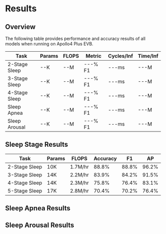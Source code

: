 # Results

## Overview

The following table provides performance and accuracy results of all models when running on Apollo4 Plus EVB.

| Task           | Params   | FLOPS   | Metric     | Cycles/Inf | Time/Inf   |
| -------------- | -------- | ------- | ---------- | ---------- | ---------- |
| 2-Stage Sleep  | --K      | --M     | ---% F1   | ---ms       | ---M       |
| 3-Stage Sleep  | --K      | --M     | ---% F1   | ---ms       | ---M       |
| 4-Stage Sleep  | --K      | --M     | ---% F1   | ---ms       | ---M       |
| Sleep Apnea    | --K      | --M     | ---% F1   | ---ms       | ---M       |
| Sleep Arousal  | --K      | --M     | ---% F1   | ---ms       | ---M       |

## Sleep Stage Results

| Task           | Params   | FLOPS    | Accuracy  | F1       | AP        |
| -------------- | -------- | -------- | --------- | -------- | --------- |
| 2-Stage Sleep  | 10K      | 1.7M/hr  | 88.8%     | 88.8%    | 96.2%     |
| 3-Stage Sleep  | 14K      | 2.2M/hr  | 83.9%     | 84.2%    | 91.5%     |
| 4-Stage Sleep  | 14K      | 2.3M/hr  | 75.8%     | 76.4%    | 83.1%     |
| 5-Stage Sleep  | 17K      | 2.8M/hr  | 70.4%     | 70.2%    | 76.4%     |

## Sleep Apnea Results


## Sleep Arousal Results
